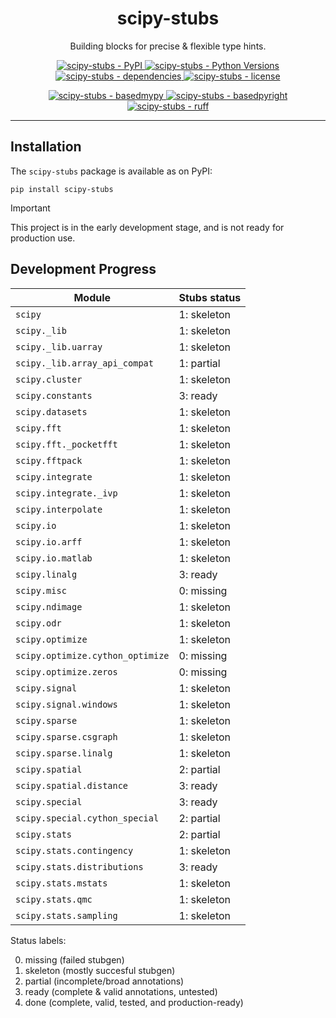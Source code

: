 <h1 align="center">scipy-stubs</h1>

<p align="center">
    Building blocks for precise & flexible type hints.
</p>

<p align="center">
    <a href="https://pypi.org/project/scipy-stubs/">
        <img
            alt="scipy-stubs - PyPI"
            src="https://img.shields.io/pypi/v/scipy-stubs?style=flat&color=olive"
        />
    </a>
    <a href="https://github.com/jorenham/scipy-stubs">
        <img
            alt="scipy-stubs - Python Versions"
            src="https://img.shields.io/pypi/pyversions/scipy-stubs?style=flat"
        />
    </a>
    <a href="https://github.com/jorenham/scipy-stubs">
        <img
            alt="scipy-stubs - dependencies"
            src="https://img.shields.io/librariesio/github/jorenham/scipy-stubs?style=flat&color=violet"
        />
    </a>
    <a href="https://github.com/jorenham/scipy-stubs">
        <img
            alt="scipy-stubs - license"
            src="https://img.shields.io/github/license/jorenham/scipy-stubs?style=flat"
        />
    </a>
</p>
<p align="center">
    <!-- TODO -->
    <!-- <a href="https://github.com/jorenham/scipy-stubs/actions?query=workflow%3ACI">
        <img
            alt="scipy-stubs - CI"
            src="https://github.com/jorenham/scipy-stubs/workflows/CI/badge.svg"
        />
    </a> -->
    <!-- TODO -->
    <!-- <a href="https://github.com/pre-commit/pre-commit">
        <img
            alt="scipy-stubs - pre-commit"
            src="https://img.shields.io/badge/pre--commit-enabled-teal?logo=pre-commit"
        />
    </a> -->
    <a href="https://github.com/KotlinIsland/basedmypy">
        <img
            alt="scipy-stubs - basedmypy"
            src="https://img.shields.io/badge/basedmypy-checked-fd9002"
        />
    </a>
    <a href="https://detachhead.github.io/basedpyright">
        <img
            alt="scipy-stubs - basedpyright"
            src="https://img.shields.io/badge/basedpyright-checked-42b983"
        />
    </a>
    <a href="https://github.com/astral-sh/ruff">
        <img
            alt="scipy-stubs - ruff"
            src="https://img.shields.io/endpoint?url=https://raw.githubusercontent.com/astral-sh/ruff/main/assets/badge/v2.json"
        />
    </a>
</p>

---

## Installation

The `scipy-stubs` package is available as on PyPI:

```shell
pip install scipy-stubs
```

> [!IMPORTANT]
> This project is in the early development stage, and is not ready for production use.

## Development Progress

| Module                            | Stubs status    |
|---------------------------------- |---------------- |
| `scipy`                           | 1: skeleton     |
| `scipy._lib`                      | 1: skeleton     |
| `scipy._lib.uarray`               | 1: skeleton     |
| `scipy._lib.array_api_compat`     | 1: partial      |
| `scipy.cluster`                   | 1: skeleton     |
| `scipy.constants`                 | 3: ready        |
| `scipy.datasets`                  | 1: skeleton     |
| `scipy.fft`                       | 1: skeleton     |
| `scipy.fft._pocketfft`            | 1: skeleton     |
| `scipy.fftpack`                   | 1: skeleton     |
| `scipy.integrate`                 | 1: skeleton     |
| `scipy.integrate._ivp`            | 1: skeleton     |
| `scipy.interpolate`               | 1: skeleton     |
| `scipy.io`                        | 1: skeleton     |
| `scipy.io.arff`                   | 1: skeleton     |
| `scipy.io.matlab`                 | 1: skeleton     |
| `scipy.linalg`                    | 3: ready        |
| `scipy.misc`                      | 0: missing      |
| `scipy.ndimage`                   | 1: skeleton     |
| `scipy.odr`                       | 1: skeleton     |
| `scipy.optimize`                  | 1: skeleton     |
| `scipy.optimize.cython_optimize`  | 0: missing      |
| `scipy.optimize.zeros`            | 0: missing      |
| `scipy.signal`                    | 1: skeleton     |
| `scipy.signal.windows`            | 1: skeleton     |
| `scipy.sparse`                    | 1: skeleton     |
| `scipy.sparse.csgraph`            | 1: skeleton     |
| `scipy.sparse.linalg`             | 1: skeleton     |
| `scipy.spatial`                   | 2: partial      |
| `scipy.spatial.distance`          | 3: ready        |
| `scipy.special`                   | 3: ready        |
| `scipy.special.cython_special`    | 2: partial      |
| `scipy.stats`                     | 2: partial      |
| `scipy.stats.contingency`         | 1: skeleton     |
| `scipy.stats.distributions`       | 3: ready        |
| `scipy.stats.mstats`              | 1: skeleton     |
| `scipy.stats.qmc`                 | 1: skeleton     |
| `scipy.stats.sampling`            | 1: skeleton     |

Status labels:

0. missing (failed stubgen)
1. skeleton (mostly succesful stubgen)
2. partial (incomplete/broad annotations)
3. ready (complete & valid annotations, untested)
4. done (complete, valid, tested, and production-ready)
